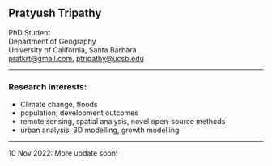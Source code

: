 ## Pratyush Tripathy
PhD Student <br/>
Department of Geography <br/>
University of California, Santa Barbara <br/>
pratkrt@gmail.com, ptripathy@ucsb.edu <br/>

---

### Research interests:
- Climate change, floods
- population, development outcomes
- remote sensing, spatial analysis, novel open-source methods
- urban analysis, 3D modelling, growth modelling

---

10 Nov 2022: More update soon!
